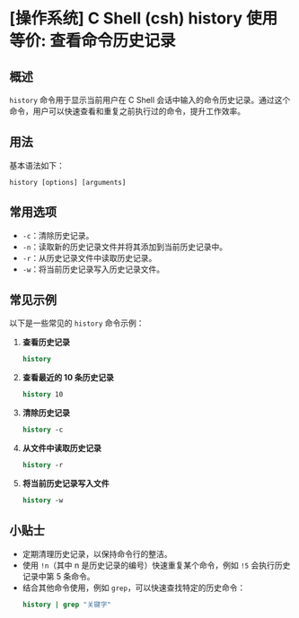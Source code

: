 # [操作系统] C Shell (csh) history 使用等价: 查看命令历史记录

## 概述
`history` 命令用于显示当前用户在 C Shell 会话中输入的命令历史记录。通过这个命令，用户可以快速查看和重复之前执行过的命令，提升工作效率。

## 用法
基本语法如下：
```
history [options] [arguments]
```

## 常用选项
- `-c`：清除历史记录。
- `-n`：读取新的历史记录文件并将其添加到当前历史记录中。
- `-r`：从历史记录文件中读取历史记录。
- `-w`：将当前历史记录写入历史记录文件。

## 常见示例
以下是一些常见的 `history` 命令示例：

1. **查看历史记录**
   ```csh
   history
   ```

2. **查看最近的 10 条历史记录**
   ```csh
   history 10
   ```

3. **清除历史记录**
   ```csh
   history -c
   ```

4. **从文件中读取历史记录**
   ```csh
   history -r
   ```

5. **将当前历史记录写入文件**
   ```csh
   history -w
   ```

## 小贴士
- 定期清理历史记录，以保持命令行的整洁。
- 使用 `!n`（其中 n 是历史记录的编号）快速重复某个命令，例如 `!5` 会执行历史记录中第 5 条命令。
- 结合其他命令使用，例如 `grep`，可以快速查找特定的历史命令：
  ```csh
  history | grep "关键字"
  ```